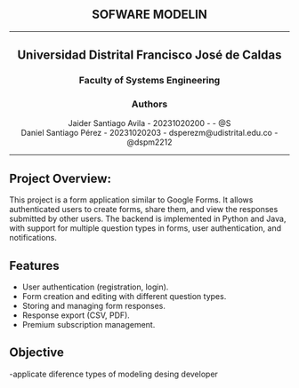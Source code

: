 ## <div align="center">SOFWARE MODELIN</div>

---

## <div align="center">Universidad Distrital Francisco José de Caldas</div>

### <div align="center">Faculty of Systems Engineering</div>

### <div align="center">Authors</div>
 <div align="center">Jaider Santiago Avila - 20231020200 - - @S</div>
 <div align="center">Daniel Santiago Pérez - 20231020203 - dsperezm@udistrital.edu.co - @dspm2212</div>

---

## Project Overview:

This project is a form application similar to Google Forms. It allows authenticated users to create forms, share them, and view the responses submitted by other users. The backend is implemented in Python and Java, with support for multiple question types in forms, user authentication, and notifications.

## Features
- User authentication (registration, login).
- Form creation and editing with different question types.
- Storing and managing form responses.
- Response export (CSV, PDF).
- Premium subscription management.

## Objective 
-applicate diference types of modeling desing developer

